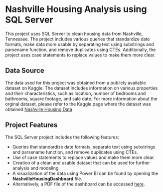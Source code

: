 # Nashville Housing Analysis using SQL Server

This project uses SQL Server to clean housing data from Nashville, Tennessee. The project includes various queries that standardize date formats, make data more usable by separating text using substrings and parsename function, and remove duplicates using CTEs. Additionally, the project uses case statements to replace values to make them more clear.

## Data Source

The data used for this project was obtained from a publicly available dataset on Kaggle. The dataset includes information on various properties and their characteristics, such as location, number of bedrooms and bathrooms, square footage, and sale date. For more information about the orginal dataset, please refer to the Kaggle page where the dataset was obtained [Nashville Housing Data](https://www.kaggle.com/datasets/yohan313/nashville-housing-data)

## Project Features

The SQL Server project includes the following features:

- Queries that standardize date formats, separate text using substrings and parsename function, and remove duplicates using CTEs.
- Use of case statements to replace values and make them more clear.
- Creation of a clean and usable dataset that can be used for further analysis and modeling.
- A visualization of the data using Power BI can be found by opening the **NashvilleHousingDashboard** file.
-   Alternatively, a PDF file of the dashboard can be accessed [here](https://github.com/rbartolonbarrios/nashville-housing-analysis/blob/main/NashvilleHousingDashboard.pdf).
